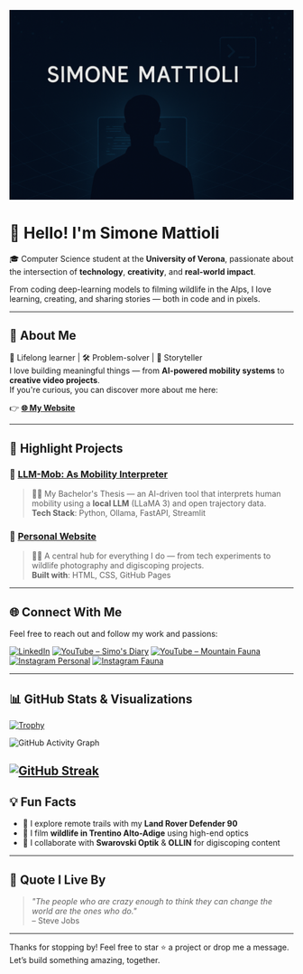 <!-- Banner -->
![Simone Mattioli Banner](./banner.png)

# 👋 Hello! I'm Simone Mattioli

🎓 Computer Science student at the **University of Verona**, passionate about the intersection of **technology**, **creativity**, and **real-world impact**.

From coding deep-learning models to filming wildlife in the Alps, I love learning, creating, and sharing stories — both in code and in pixels.

---

## 🚀 About Me

🧠 Lifelong learner | 🛠️ Problem-solver | 🎥 Storyteller  
I love building meaningful things — from **AI-powered mobility systems** to **creative video projects**.  
If you're curious, you can discover more about me here:

👉 **[🌐 My Website](https://simo-hue.github.io/)**

---

## 🧩 Highlight Projects

### 🔹 [LLM-Mob: As Mobility Interpreter](https://github.com/simo-hue/LLM-Mob-As-Mobility-Interpreter)
> 🧑‍💻 My Bachelor's Thesis — an AI-driven tool that interprets human mobility using a **local LLM** (LLaMA 3) and open trajectory data.  
> **Tech Stack**: Python, Ollama, FastAPI, Streamlit

### 🔹 [Personal Website](https://simo-hue.github.io/)
> 👨‍💻 A central hub for everything I do — from tech experiments to wildlife photography and digiscoping projects.  
> **Built with**: HTML, CSS, GitHub Pages

---

## 🌐 Connect With Me

Feel free to reach out and follow my work and passions:

[![LinkedIn](https://img.shields.io/badge/LinkedIn-Simone%20Mattioli-blue?style=for-the-badge&logo=linkedin)](www.linkedin.com/in/simonemattioli2003)
[![YouTube – Simo's Diary](https://img.shields.io/badge/YouTube-Simo's%20Diary-red?style=for-the-badge&logo=youtube)](https://www.youtube.com/@SimosDiary2003)
[![YouTube – Mountain Fauna](https://img.shields.io/badge/Mountain%20Fauna-YT-green?style=for-the-badge&logo=youtube)](https://www.youtube.com/@mountainfaunalover)
[![Instagram Personal](https://img.shields.io/badge/@simo___one-Instagram-purple?style=for-the-badge&logo=instagram)](https://www.instagram.com/simo___one/)
[![Instagram Fauna](https://img.shields.io/badge/@mountainfaunalover-Wildlife%20IG-orange?style=for-the-badge&logo=instagram)](https://www.instagram.com/mountainfaunalover/)

---

## 📊 GitHub Stats & Visualizations

<!-- Trofei -->
[![Trophy](https://github-profile-trophy.vercel.app/?username=simo-hue&theme=radical&no-frame=true&margin-w=5)](https://github.com/ryo-ma/github-profile-trophy)

<!-- Graph -->
![GitHub Activity Graph](https://github-readme-activity-graph.vercel.app/graph?username=simo-hue&theme=radical)

<!-- Streak -->
[![GitHub Streak](https://github-readme-streak-stats-eight.vercel.app/?user=simo-hue&theme=radical)](https://git.io/streak-stats)
---

## 💡 Fun Facts

- 🚙 I explore remote trails with my **Land Rover Defender 90**
- 📸 I film **wildlife in Trentino Alto-Adige** using high-end optics
- 🦌 I collaborate with **Swarovski Optik**  & **OLLIN** for digiscoping content

---

## 🧠 Quote I Live By

> *"The people who are crazy enough to think they can change the world are the ones who do."*  
> – Steve Jobs

---

Thanks for stopping by! Feel free to star ⭐️ a project or drop me a message.  
Let’s build something amazing, together.
